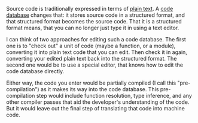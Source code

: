 Source code is traditionally expressed in terms of
[plain text](/daily/2024-12-30). A [code database](/daily/2024-07-29) changes
that: it stores source code in a structured format, and that structured format
becomes the source code. That it is a structured format means, that you can no
longer just type it in using a text editor.

I can think of two approaches for editing such a code database. The first one is
to "check out" a unit of code (maybe a function, or a module), converting it
into plain text code that you can edit. Then check it in again, converting your
edited plain text back into the structured format. The second one would be to
use a special editor, that knows how to edit the code database directly.

Either way, the code you enter would be partially compiled (I call this
"pre-compilation") as it makes its way into the code database. This
pre-compilation step would include function resolution, type inference, and any
other compiler passes that aid the developer's understanding of the code. But it
would leave out the final step of translating that code into machine code.
